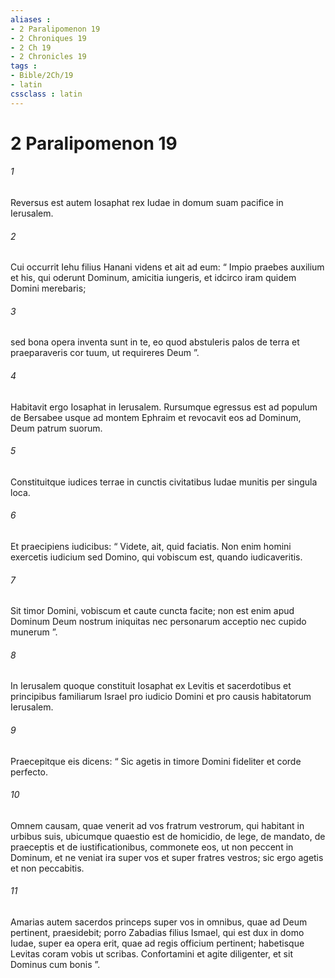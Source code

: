 ```yaml
---
aliases : 
- 2 Paralipomenon 19
- 2 Chroniques 19
- 2 Ch 19
- 2 Chronicles 19
tags : 
- Bible/2Ch/19
- latin
cssclass : latin
---
```


# 2 Paralipomenon 19

###### 1
Reversus est autem Iosaphat rex Iudae in domum suam pacifice in Ierusalem. 
###### 2
Cui occurrit Iehu filius Hanani videns et ait ad eum: “ Impio praebes auxilium et his, qui oderunt Dominum, amicitia iungeris, et idcirco iram quidem Domini merebaris; 
###### 3
sed bona opera inventa sunt in te, eo quod abstuleris palos de terra et praeparaveris cor tuum, ut requireres Deum ”.
###### 4
Habitavit ergo Iosaphat in Ierusalem. Rursumque egressus est ad populum de Bersabee usque ad montem Ephraim et revocavit eos ad Dominum, Deum patrum suorum. 
###### 5
Constituitque iudices terrae in cunctis civitatibus Iudae munitis per singula loca. 
###### 6
Et praecipiens iudicibus: “ Videte, ait, quid faciatis. Non enim homini exercetis iudicium sed Domino, qui vobiscum est, quando iudicaveritis. 
###### 7
Sit timor Domini, vobiscum et caute cuncta facite; non est enim apud Dominum Deum nostrum iniquitas nec personarum acceptio nec cupido munerum ”.
###### 8
In Ierusalem quoque constituit Iosaphat ex Levitis et sacerdotibus et principibus familiarum Israel pro iudicio Domini et pro causis habitatorum Ierusalem. 
###### 9
Praecepitque eis dicens: “ Sic agetis in timore Domini fideliter et corde perfecto. 
###### 10
Omnem causam, quae venerit ad vos fratrum vestrorum, qui habitant in urbibus suis, ubicumque quaestio est de homicidio, de lege, de mandato, de praeceptis et de iustificationibus, commonete eos, ut non peccent in Dominum, et ne veniat ira super vos et super fratres vestros; sic ergo agetis et non peccabitis. 
###### 11
Amarias autem sacerdos princeps super vos in omnibus, quae ad Deum pertinent, praesidebit; porro Zabadias filius Ismael, qui est dux in domo Iudae, super ea opera erit, quae ad regis officium pertinent; habetisque Levitas coram vobis ut scribas. Confortamini et agite diligenter, et sit Dominus cum bonis ”.
